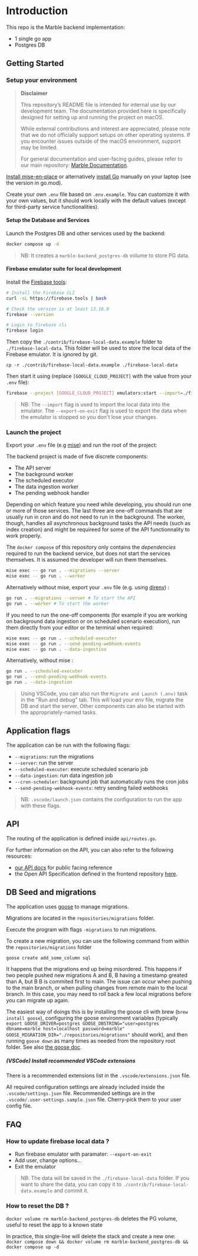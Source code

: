 # Introduction

This repo is the Marble backend implementation:

- 1 single go app
- Postgres DB

## Getting Started

### Setup your environment

> **Disclaimer**
>
> This repository’s README file is intended for internal use by our development team. The documentation provided here is specifically designed for setting up and running the project on macOS.
>
> While external contributions and interest are appreciated, please note that we do not officially support setups on other operating systems. If you encounter issues outside of the macOS environment, support may be limited.
> 
> For general documentation and user-facing guides, please refer to our main repository: [Marble Documentation](https://github.com/checkmarble/marble/blob/main/README.md).

[Install mise-en-place](https://mise.jdx.dev/getting-started.html) or alternatively [install Go](https://go.dev/doc/install) manually on your laptop (see the version in go.mod).

Create your own `.env` file based on `.env.example`. You can customize it with your own values, but it should work locally with the default values (except for third-party service functionalities).

#### Setup the Database and Services

Launch the Postgres DB and other services used by the backend:

```sh
docker compose up -d
```

> NB: It creates a `marble-backend_postgres-db` volume to store PG data.

#### Firebase emulator suite for local development

Install the [Firebase tools](https://firebase.google.com/docs/emulator-suite):

```sh
# Install the Firebase CLI
curl -sL https://firebase.tools | bash

# Check the version is at least 13.16.0
firebase --version

# Login to firebase cli
firebase login
```

Then copy the `./contrib/firebase-local-data.example` folder to `./firebase-local-data`. This folder will be used to store the local data of the Firebase emulator. It is ignored by git.
```
cp -r ./contrib/firebase-local-data.example ./firebase-local-data
```

Then start it using (replace `[GOOGLE_CLOUD_PROJECT]` with the value from your `.env` file):

```sh
firebase --project [GOOGLE_CLOUD_PROJECT] emulators:start --import=./firebase-local-data --export-on-exit
```

> NB: The `--import` flag is used to import the local data into the emulator. The `--export-on-exit` flag is used to export the data when the emulator is stopped so you don't lose your changes.

### Launch the project

 Export your `.env` file (e.g [mise](https://mise.jdx.dev/)) and run the root of the project:

The backend project is made of five discrete components:

 - The API server
 - The background worker
 - The scheduled executor
 - The data ingestion worker
 - The pending webhook handler

Depending on which feature you need while developing, you should run one or more of those services. The last three are one-off commands that are usually run in cron and do not need to run in the background. The worker, though, handles all asynchronous background tasks the API needs (such as index creation) and might be requireed for some of the API functionnality to work properly.

The `docker compose` of this repository only contains the _dependencies_ required to run the backend service, but does not start the services themselves. It is assumed the developer will run them themselves.

```sh
mise exec -- go run . --migrations --server
mise exec -- go run . --worker
```

Alternatively without mise, export your `.env` file (e.g. using [direnv](https://direnv.net/)) :
```sh
go run . --migrations --server # To start the API
go run . --worker # To start the worker
```

If you need to run the one-off components (for example if you are working on background data ingestion or on scheduled scenario execution), run them directly from your editor or the terminal when required:

```sh
mise exec -- go run . --scheduled-executer
mise exec -- go run . --send-pending-webhook-events
mise exec -- go run . --data-ingestion
```

Alternatively, without mise :
```sh
go run . --scheduled-executer
go run . --send-pending-webhook-events
go run . --data-ingestion
```

> Using VSCode, you can also run the `Migrate and Launch (.env)` task in the "Run and debug" tab. This will load your env file, migrate the DB and start the server. Other components can also be started with the appropriately-named tasks.

## Application flags

The application can be run with the following flags:

- `--migrations`: run the migrations
- `--server`: run the server
- `--scheduled-executer`: execute scheduled scenario job
- `--data-ingestion`: run data ingestion job
- `--cron-scheduler`: background job that automatically runs the cron jobs
- `--send-pending-webhook-events`: retry sending failed webhooks

> NB: `.vscode/launch.json` contains the configuration to run the app with these flags.

## API

The routing of the application is defined inside `api/routes.go`.

For further information on the API, you can also refer to the following resources:

- [our API docs](https://docs.checkmarble.com/reference/introduction-1) for public facing reference
- the Open API Specification defined in the frontend repository [here](https://github.com/checkmarble/marble-frontend/blob/main/packages/marble-api/scripts/openapi.yaml).

## DB Seed and migrations

The application uses [goose](https://github.com/pressly/goose) to manage migrations.

Migrations are located in the `repositories/migrations` folder.

Execute the program with flags `-migrations` to run migrations.

To create a new migration, you can use the following command from within the `repositories/migrations` folder

```sh
goose create add_some_column sql
```

It happens that the migrations end up being misordered. This happens if two people pushed new migrations A and B, B having a timestamp greated than A, but B B is commited first to main. The issue can occur when pushing to the main branch, or when pulling changes from remote main to the local branch. In this case, you may need to roll back a few local migrations before you can migrate up again.

The easiest way of doings this is by installing the goose cli with brew (`brew install goose`), configuring the goose environment variables
(typically `export GOOSE_DRIVER=postgres GOOSE_DBSTRING="user=postgres dbname=marble host=localhost password=marble" GOOSE_MIGRATION_DIR="./repositories/migrations"` should work),
and then running `goose down` as many times as needed from the repository root folder. See also [the goose doc](https://github.com/pressly/goose).

##### (VSCode) Install recommended VSCode extensions

There is a recommended extensions list in the `.vscode/extensions.json` file.

All required configuration settings are already included inside the `.vscode/settings.json` file.
Recommended settings are in the `.vscode/.user-settings.sample.json` file. Cherry-pick them to your user config file.

## FAQ

### How to update firebase local data ?

- Run firebase emulator with paramater: `--export-on-exit`
- Add user, change options...
- Exit the emulator

> NB: The data will be saved in the `./firebase-local-data` folder. If you want to share the data, you can copy it to `./contrib/firebase-local-data.example` and commit it.

### How to reset the DB ?

`docker volume rm marble-backend_postgres-db` deletes the PG volume, useful to reset the app to a known state

In practice, this single-line will delete the stack and create a new one:
`docker compose down && docker volume rm marble-backend_postgres-db && docker compose up -d`
